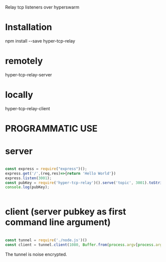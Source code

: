 Relay tcp listeners over hyperswarm

# Installation
npm install --save hyper-tcp-relay

# remotely
hyper-tcp-relay-server <topicname>

# locally
hyper-tcp-relay-client <topicname> <portnumber>

# PROGRAMMATIC USE

# server
```javascript

const express = require("express")();
express.get('/',(req,res)=>{return 'Hello World'})
express.listen(3001);
const pubKey = require('hyper-tcp-relay')().serve('topic', 3001).toString('hex')
console.log(pubKey);
  
```

# client (server pubkey as first command line argument)

```javascript
  
const tunnel = require('./node.js')()
const client = tunnel.client(1080, Buffer.from(process.argv[process.argv.length-1], 'hex'));
````
  
The tunnel is noise encrypted.
